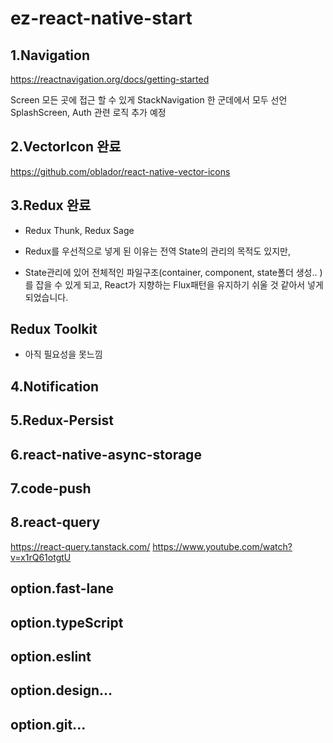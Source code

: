 # ez-react-native-start

## 1.Navigation
https://reactnavigation.org/docs/getting-started

Screen 모든 곳에 접근 할 수 있게 StackNavigation 한 군데에서 모두 선언
SplashScreen, Auth 관련 로직 추가 예정

## 2.VectorIcon 완료
https://github.com/oblador/react-native-vector-icons

## 3.Redux 완료
- Redux Thunk, Redux Sage

- Redux를 우선적으로 넣게 된 이유는 전역 State의 관리의 목적도 있지만, 
- State관리에 있어 전체적인 파일구조(container, component, state폴더 생성.. )를 잡을 수 있게 되고, React가 지향하는 Flux패턴을 유지하기 쉬울 것 같아서 넣게되었습니다.

## Redux Toolkit
- 아직 필요성을 못느낌

## 4.Notification

## 5.Redux-Persist

## 6.react-native-async-storage

## 7.code-push

## 8.react-query
https://react-query.tanstack.com/
https://www.youtube.com/watch?v=x1rQ61otgtU

## option.fast-lane
## option.typeScript
## option.eslint

## option.design...
## option.git...

